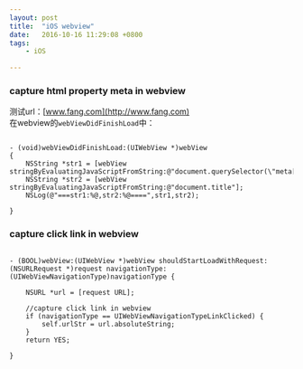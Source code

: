 ```yaml
---
layout: post
title:  "iOS webview"
date:   2016-10-16 11:29:08 +0800
tags:
    - iOS

---
```



### capture html property meta in webview
测试url：[www.fang.com](http://www.fang.com)  
在webview的`webViewDidFinishLoad`中：  

```  

- (void)webViewDidFinishLoad:(UIWebView *)webView
{
    NSString *str1 = [webView stringByEvaluatingJavaScriptFromString:@"document.querySelector(\"meta[name=description]\").getAttribute('content')"];
    NSString *str2 = [webView stringByEvaluatingJavaScriptFromString:@"document.title"];
    NSLog(@"===str1:%@,str2:%@====",str1,str2);

}

```  

### capture click link in webview  

```   

- (BOOL)webView:(UIWebView *)webView shouldStartLoadWithRequest:(NSURLRequest *)request navigationType:(UIWebViewNavigationType)navigationType {

    NSURL *url = [request URL];
    
    //capture click link in webview
    if (navigationType == UIWebViewNavigationTypeLinkClicked) {
        self.urlStr = url.absoluteString;
    }
    return YES;

}  

```

    
    







